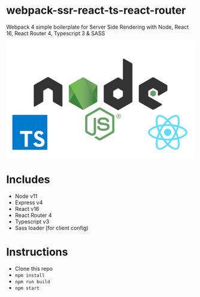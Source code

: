 # webpack-ssr-react-ts-react-router

Webpack 4 simple boilerplate for Server Side Rendering with Node, React 16, React Router 4, Typescript 3 & SASS

![Webpack simple](node-ts-react.png)

# Includes
- Node v11
- Express v4
- React v16
- React Router 4
- Typescript v3
- Sass loader (for client config)

# Instructions

- Clone this repo
- `npm install`
- `npm run build`
- `npm start`
